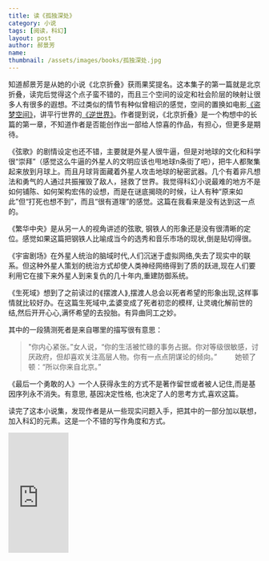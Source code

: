 ```yaml
---
title: 读《孤独深处》 
category: 小说 
tags: [阅读，科幻]  
layout: post  
author: 郝景芳 
name: 
thumbnail: /assets/images/books/孤独深处.jpg
---
```


知道郝景芳是从她的小说《北京折叠》获雨果奖提名。这本集子的第一篇就是北京折叠，读完后觉得这个点子蛮不错的，而且三个空间的设定和社会阶层的映射让很多人有很多的遐想。不过类似的情节有种似曾相识的感觉，空间的置换如电影[《盗梦空间》](https://movie.douban.com/subject/3541415/)，讲平行世界的[《逆世界》](https://movie.douban.com/subject/3566266/)。作者提到说，《北京折叠》是一个构想中的长篇的第一章，不知道作者是否能创作出一部给人惊喜的作品，有担心，但更多是期待。

《弦歌》的剧情设定也还不错，主要就是外星人很牛逼，但是对地球的文化和科学很“崇拜”（感觉这么牛逼的外星人的文明应该也甩地球n条街了吧），把牛人都聚集起来放到月球上。而且月球背面藏着外星人攻击地球的秘密武器。几个有着非凡想法和勇气的人通过共振摧毁了敌人，拯救了世界。我觉得科幻小说最难的地方不是如何铺陈、如何架构宏伟的设想，而是在谜底揭晓的时候，让人有种“原来如此”但“打死也想不到”，而且“很有道理”的感觉。这篇在我看来是没有达到这一点的。

《繁华中央》是从另一人的视角讲述的弦歌, 钢铁人的形象还是没有很清晰的定位。感觉如果这篇把钢铁人比喻成当今的选秀和音乐市场的现状,倒是贴切得很。

《宇宙剧场》在外星人统治的脑域时代,人们沉迷于虚拟网络,失去了现实中的联系。但这种外星人策划的统治方式却使人类神经网络得到了质的跃进,现在人们要利用它在接下来外星人到来复仇的几十年内,重建防御系统。

《生死域》想到了之前读过的⟪摆渡人⟫,摆渡人总会以死者希望的形象出现,这样事情就比较好办。在这篇生死域中,孟婆变成了死者初恋的模样, 让灵魂化解前世的结,然后开开心心,满怀希望的去投胎。有异曲同工之妙。 

其中的一段猜测死者是来自哪里的描写很有意思：

> "你内心紧张。”女人说，“你的生活被忙碌的事务占据。你对等级很敏感，讨厌政府，但却喜欢关注高层人物。你有一点点阴谋论的倾向。” 　　
她顿了顿：“所以你来自北京。”

《最后一个勇敢的人》一个人获得永生的方式不是著作留世或者被人记住,而是基因序列永不消失。有意思, 基因决定性格, 也决定了人的思考方式,喜欢这篇。

读完了这本小说集，发现作者是从一些现实问题入手，把其中的一部分加以联想，加入科幻的元素。这是一个不错的写作角度和方式。


<div class="amazon-buy">
    <div>
        <div class="paper"></div>
        <iframe src="https://rcm-cn.amazon-adsystem.com/e/cm?lt1=_blank&bc1=000000&IS2=1&bg1=FFFFFF&fc1=000000&lc1=0000FF&t=read02-23&o=28&p=8&l=as4&m=amazon&f=ifr&ref=ss_til&asins=B01HM11L2A" style="width:120px;height:240px;" scrolling="no" marginwidth="0" marginheight="0" frameborder="0"></iframe>
    </div>
</div>

